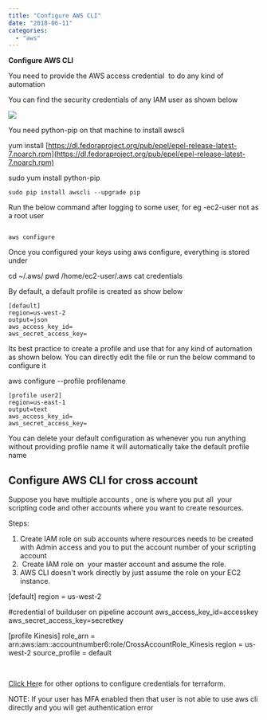```yaml
---
title: "Configure AWS CLI"
date: "2018-06-11"
categories: 
  - "aws"
---
```


**Configure AWS CLI**

You need to provide the AWS access credential  to do any kind of automation

You can find the security credentials of any IAM user as shown below

![](https://cdn-images-1.medium.com/max/800/1*x1DD6WzE4e8E4mbSJYNMYw.png)

You need python-pip on that machine to install awscli

yum install [https://dl.fedoraproject.org/pub/epel/epel-release-latest-7.noarch.rpm](https://dl.fedoraproject.org/pub/epel/epel-release-latest-7.noarch.rpm)

sudo yum install python-pip

```
sudo pip install awscli --upgrade pip
```

Run the below command after logging to some user, for eg -ec2-user not as a root user

```

aws configure

```

Once you configured your keys using aws configure, everything is stored under

cd ~/.aws/
pwd
/home/ec2-user/.aws
cat credentials

By default, a default profile is created as show below

```
[default]
region=us-west-2
output=json
aws_access_key_id=
aws_secret_access_key=
```

Its best practice to create a profile and use that for any kind of automation as shown below. You can directly edit the file or run the below command to configure it

aws configure --profile profilename

```
[profile user2]
region=us-east-1
output=text
aws_access_key_id=
aws_secret_access_key=
```

You can delete your default configuration as whenever you run anything without providing profile name it will automatically take the default profile name

## **Configure AWS CLI for cross account**

Suppose you have multiple accounts , one is where you put all  your scripting code and other accounts where you want to create resources.

Steps:

1. Create IAM role on sub accounts where resources needs to be created with Admin access and you to put the account number of your scripting account
2.  Create IAM role on  your master account and assume the role.
3. AWS CLI doesn't work directly by just assume the role on your EC2 instance.

\[default\] region = us-west-2

#credential of builduser on pipeline account aws\_access\_key\_id=accesskey aws\_secret\_access\_key=secretkey

\[profile Kinesis\] role\_arn = arn:aws:iam::accountnumber6:role/CrossAccountRole\_Kinesis region = us-west-2 source\_profile = default

 

[Click Her](https://www.terraform.io/docs/providers/aws/)e for other options to configure credentials for terraform.

NOTE: If your user has MFA enabled then that user is not able to use aws cli directly and you will get authentication error
